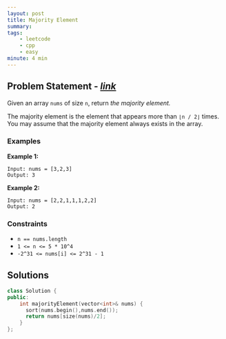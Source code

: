 ```yaml
---
layout: post
title: Majority Element
summary:
tags:
    - leetcode
    - cpp
    - easy
minute: 4 min
---
```


## Problem Statement - [*link*](https://leetcode.com/problems/majority-element)  

Given an array `nums` of size `n`, return *the majority element.*

The majority element is the element that appears more than `⌊n / 2⌋` times. You may assume that the majority element always exists in the array.

### Examples

**Example 1:**  
```
Input: nums = [3,2,3]
Output: 3
```

**Example 2:**  
```
Input: nums = [2,2,1,1,1,2,2]
Output: 2
```

### Constraints

+ `n == nums.length`
+ `1 <= n <= 5 * 10^4`
+ `-2^31 <= nums[i] <= 2^31 - 1`

## Solutions

```cpp
class Solution {
public:
    int majorityElement(vector<int>& nums) {
      sort(nums.begin(),nums.end());
      return nums[size(nums)/2]; 
    }
};
```